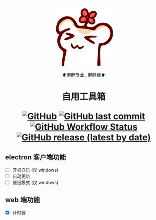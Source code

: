 <div align="center">

  [![只是一只非常普通的仓鼠](public/favicon.svg)](https://space.bilibili.com/136107)

  [⬆️麻醉专业 , 麻醉棒⬆️](https://space.bilibili.com/136107)
  <h1>
  自用工具箱

  [![GitHub](https://img.shields.io/github/license/xxldm/tool-client)](LICENSE)
  [![GitHub last commit](https://img.shields.io/github/last-commit/xxldm/tool-client)](../../commits/main)
  [![GitHub Workflow Status](https://github.com/xxldm/tool-client/actions/workflows/test.yml/badge.svg)](../../actions/workflows/test.yml)
  [![GitHub release (latest by date)](https://img.shields.io/github/v/release/xxldm/tool-client)](../../releases)
  </h1>
</div>

## electron 客户端功能
  - [ ] 开机自启 (仅 windows)
  - [ ] 自动更新
  - [ ] 壁纸模式 (仅 windows)
## web 端功能
  - [x] 计时器
